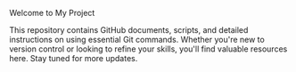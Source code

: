 Welcome to My Project

This repository contains GitHub documents, scripts, and detailed instructions on using essential Git commands. Whether you're new to version control or looking to refine your skills, you'll find valuable resources here. Stay tuned for more updates.
